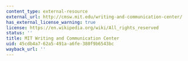 ```yaml
---
content_type: external-resource
external_url: http://cmsw.mit.edu/writing-and-communication-center/
has_external_license_warning: true
license: https://en.wikipedia.org/wiki/All_rights_reserved
status: ''
title: MIT Writing and Communication Center
uid: 45cdb4a7-62a5-491a-a6fe-380f9b6543bc
wayback_url: ''
---
```

